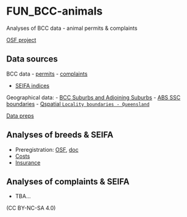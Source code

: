 # FUN_BCC-animals

Analyses of BCC data - animal permits & complaints

[OSF project](https://osf.io/c2gyw/)

## Data sources

BCC data 
    - [permits](https://www.data.brisbane.qld.gov.au/data/dataset/current-animal-related-permits)
    - [complaints](https://www.data.brisbane.qld.gov.au/data/dataset/animal-related-complaints)
  - [SEIFA indices](https://www.abs.gov.au/AUSSTATS/abs@.nsf/DetailsPage/2033.0.55.0012016?OpenDocument)

Geographical data:
    - [BCC Suburbs and Adjoining Suburbs](https://www.data.brisbane.qld.gov.au/data/dataset/suburbs-and-adjoining-suburbs/resource/6fb89462-5ac5-4589-8576-cdca03652bc8)
    - [ABS SSC boundaries](https://www.abs.gov.au/AUSSTATS/abs@.nsf/DetailsPage/1270.0.55.003July%202016?OpenDocument)
    - [Qspatial `Locality boundaries - Queensland`](http://qldspatial.information.qld.gov.au/catalogue/custom/detail.page?fid={8F24D271-EE3B-491C-915C-E7DD617F95DC})

[Data preps](https://rpanczak.github.io/FUN_BCC-animals/00_data_prep.html)  

## Analyses of breeds & SEIFA

 - Preregistration: [OSF](https://osf.io/7x4t3), [doc](https://rpanczak.github.io/FUN_BCC-animals/01_preregistration.html)
 - [Costs](https://rpanczak.github.io/FUN_BCC-animals/02_dog-cost.html)
 - [Insurance](https://rpanczak.github.io/FUN_BCC-animals/03_dog-insurance.html)

## Analyses of complaints & SEIFA

  - TBA...  

(CC BY-NC-SA 4.0)
